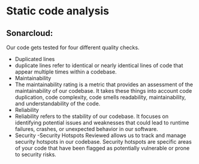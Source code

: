 # Static code analysis




## Sonarcloud:
Our code gets tested for four different quality checks.
- Duplicated lines
 -  duplicate lines refer to identical or nearly identical lines of code that appear multiple times within a codebase.
- Maintainability 
 - The maintainability rating is a metric that provides an assessment of the maintainability of our codebase. It takes these things into account code duplication, code complexity, code smells  readability, maintainability,  and understandability of the code.
- Reliability
 - Reliability refers to the stability of our codebase. It focuses on identifying potential issues and weaknesses that could lead to runtime failures, crashes, or unexpected behavior in our software. 
- Security 
 -Security Hotspots Reviewed allows us to track and manage security hotspots in our codebase. Security hotspots are specific areas of your code that have been flagged as potentially vulnerable or prone to security risks.
